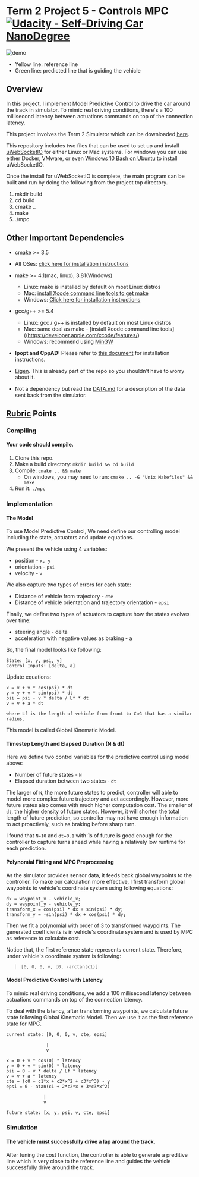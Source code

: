 # Term 2 Project 5 - Controls MPC [![Udacity - Self-Driving Car NanoDegree](https://s3.amazonaws.com/udacity-sdc/github/shield-carnd.svg)](http://www.udacity.com/drive)

![demo](demo.gif)

* Yellow line: reference line
* Green line: predicted line that is guiding the vehicle

## Overview

In this project, I implement Model Predictive Control to drive the car around the track in simulator. To mimic real driving conditions, there's a 100 millisecond latency between actuations commands on top of the connection latency.

This project involves the Term 2 Simulator which can be downloaded [here](https://github.com/udacity/self-driving-car-sim/releases).

This repository includes two files that can be used to set up and install [uWebSocketIO](https://github.com/uWebSockets/uWebSockets) for either Linux or Mac systems. For windows you can use either Docker, VMware, or even [Windows 10 Bash on Ubuntu](https://www.howtogeek.com/249966/how-to-install-and-use-the-linux-bash-shell-on-windows-10/) to install uWebSocketIO.

Once the install for uWebSocketIO is complete, the main program can be built and run by doing the following from the project top directory.

1. mkdir build
2. cd build
3. cmake ..
4. make
5. ./mpc

## Other Important Dependencies

* cmake >= 3.5
 * All OSes: [click here for installation instructions](https://cmake.org/install/)
* make >= 4.1(mac, linux), 3.81(Windows)
  * Linux: make is installed by default on most Linux distros
  * Mac: [install Xcode command line tools to get make](https://developer.apple.com/xcode/features/)
  * Windows: [Click here for installation instructions](http://gnuwin32.sourceforge.net/packages/make.htm)
* gcc/g++ >= 5.4
  * Linux: gcc / g++ is installed by default on most Linux distros
  * Mac: same deal as make - [install Xcode command line tools]((https://developer.apple.com/xcode/features/)
  * Windows: recommend using [MinGW](http://www.mingw.org/)

* **Ipopt and CppAD:** Please refer to [this document](https://github.com/udacity/CarND-MPC-Project/blob/master/install_Ipopt_CppAD.md) for installation instructions.
* [Eigen](http://eigen.tuxfamily.org/index.php?title=Main_Page). This is already part of the repo so you shouldn't have to worry about it.
* Not a dependency but read the [DATA.md](./DATA.md) for a description of the data sent back from the simulator.


## [Rubric](https://review.udacity.com/#!/rubrics/896/view) Points
### Compiling
#### Your code should compile.

1. Clone this repo.
2. Make a build directory: `mkdir build && cd build`
3. Compile: `cmake .. && make` 
   * On windows, you may need to run: `cmake .. -G "Unix Makefiles" && make`
4. Run it: `./mpc`

### Implementation
#### The Model

To use Model Predictive Control, We need define our controlling model including the state, actuators and update equations.

We present the vehicle using 4 variables:
* position - `x, y`
* orientation - `psi`
* velocity - `v`

We also capture two types of errors for each state:
* Distance of vehicle from trajectory - `cte`
* Distance of vehicle orientation and trajectory orientation - `epsi`

Finally, we define two types of actuators to capture how the states evolves over time:
* steering angle - delta
* acceleration with negative values as braking - a

So, the final model looks like following:

```
State: [x, y, psi, v]
Control Inputs: [delta, a]
```

Update equations:

```
x = x + v * cos(psi) * dt
y = y + v * sin(psi) * dt
psi = psi - v * delta / Lf * dt
v = v + a * dt

where Lf is the length of vehicle from front to CoG that has a similar radius.
```


This model is called Global Kinematic Model.

#### Timestep Length and Elapsed Duration (N & dt)

Here we define two control variables for the predictive control using model above:
* Number of future states - `N`
* Elapsed duration between two states - `dt`

The larger of `N`, the more future states to predict, controller will able to model more complex future trajectory and act accordingly. However, more future states also comes with much higher computation cost. The smaller of `dt`, the higher density of future states. However, it will shorten the total length of future prediction, so controller may not have enough information to act proactively, such as braking before sharp turn.

I found that `N=10` and `dt=0.1` with 1s of future is good enough for the controller to capture turns ahead while having a relatively low runtime for each prediction.

#### Polynomial Fitting and MPC Preprocessing

As the simulator provides sensor data, it feeds back global waypoints to the controller. To make our calculation more effective, I first transform global waypoints to vehicle's coordinate system using following equations:

```
dx = waypoint_x - vehicle_x;
dy = waypoint_y - vehicle_y;
transform_x = cos(psi) * dx + sin(psi) * dy;
transform_y = -sin(psi) * dx + cos(psi) * dy;
```

Then we fit a polynomial with order of 3 to transformed waypoints. The generated coefficients is in vehicle's coordinate system and is used by MPC as reference to calculate cost.

Notice that, the first reference state represents current state. Therefore, under vehicle's coordinate system is following:

>`[0, 0, 0, v, c0, -arctan(c1)]`

#### Model Predictive Control with Latency

To mimic real driving conditions, we add a 100 millisecond latency between actuations commands on top of the connection latency.

To deal with the latency, after transforming waypoints, we calculate future state following Global Kinematic Model. Then we use it as the first reference state for MPC.

```
current state: [0, 0, 0, v, cte, epsi]

               |
               v

x = 0 + v * cos(0) * latency
y = 0 + v * sin(0) * latency
psi = 0 - v * delta / Lf * latency
v = v + a * latency
cte = (c0 + c1*x + c2*x^2 + c3*x^3) - y
epsi = 0 - atan(c1 + 2*c2*x + 3*c3*x^2)

              |
              v

future state: [x, y, psi, v, cte, epsi]
```

### Simulation
#### The vehicle must successfully drive a lap around the track.

After tuning the cost function, the controller is able to generate a preditive line which is very close to the reference line and guides the vehicle successfully drive around the track.